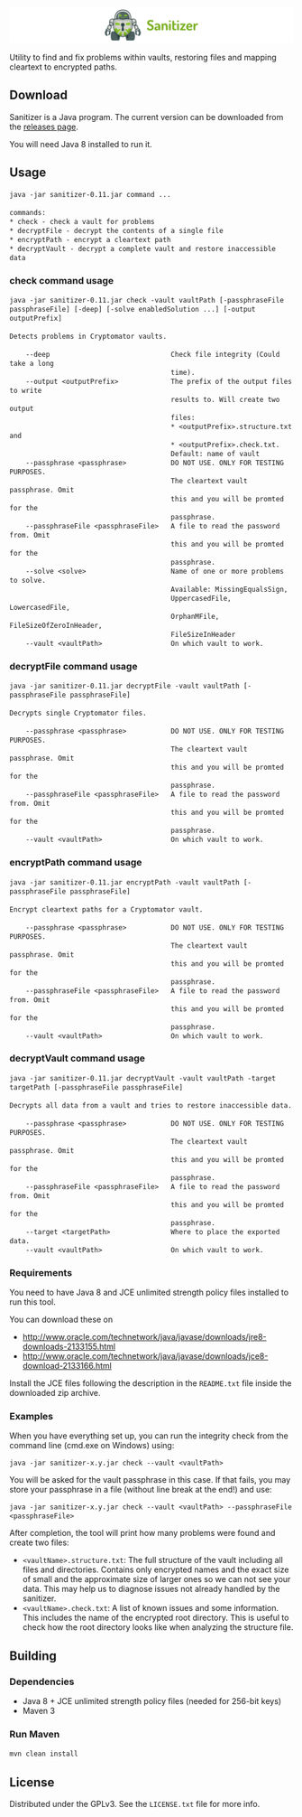 ![sanitizer](sanitizer.png)

Utility to find and fix problems within vaults, restoring files and mapping cleartext to encrypted paths.

## Download

Sanitizer is a Java program. The current version can be downloaded from the [releases page](https://github.com/cryptomator/sanitizer/releases).

You will need Java 8 installed to run it.

## Usage

```
java -jar sanitizer-0.11.jar command ...

commands:
* check - check a vault for problems
* decryptFile - decrypt the contents of a single file
* encryptPath - encrypt a cleartext path
* decryptVault - decrypt a complete vault and restore inaccessible data
```

### check command usage

```
java -jar sanitizer-0.11.jar check -vault vaultPath [-passphraseFile passphraseFile] [-deep] [-solve enabledSolution ...] [-output outputPrefix]

Detects problems in Cryptomator vaults.

    --deep                              Check file integrity (Could take a long
                                        time).
    --output <outputPrefix>             The prefix of the output files to write
                                        results to. Will create two output
                                        files:
                                        * <outputPrefix>.structure.txt and
                                        * <outputPrefix>.check.txt.
                                        Default: name of vault
    --passphrase <passphrase>           DO NOT USE. ONLY FOR TESTING PURPOSES.
                                        The cleartext vault passphrase. Omit
                                        this and you will be promted for the
                                        passphrase.
    --passphraseFile <passphraseFile>   A file to read the password from. Omit
                                        this and you will be promted for the
                                        passphrase.
    --solve <solve>                     Name of one or more problems to solve.
                                        Available: MissingEqualsSign,
                                        UppercasedFile, LowercasedFile,
                                        OrphanMFile, FileSizeOfZeroInHeader,
                                        FileSizeInHeader
    --vault <vaultPath>                 On which vault to work.
```

### decryptFile command usage

```
java -jar sanitizer-0.11.jar decryptFile -vault vaultPath [-passphraseFile passphraseFile]

Decrypts single Cryptomator files.

    --passphrase <passphrase>           DO NOT USE. ONLY FOR TESTING PURPOSES.
                                        The cleartext vault passphrase. Omit
                                        this and you will be promted for the
                                        passphrase.
    --passphraseFile <passphraseFile>   A file to read the password from. Omit
                                        this and you will be promted for the
                                        passphrase.
    --vault <vaultPath>                 On which vault to work.
```

### encryptPath command usage

```
java -jar sanitizer-0.11.jar encryptPath -vault vaultPath [-passphraseFile passphraseFile]

Encrypt cleartext paths for a Cryptomator vault.

    --passphrase <passphrase>           DO NOT USE. ONLY FOR TESTING PURPOSES.
                                        The cleartext vault passphrase. Omit
                                        this and you will be promted for the
                                        passphrase.
    --passphraseFile <passphraseFile>   A file to read the password from. Omit
                                        this and you will be promted for the
                                        passphrase.
    --vault <vaultPath>                 On which vault to work.
```

### decryptVault command usage

```
java -jar sanitizer-0.11.jar decryptVault -vault vaultPath -target targetPath [-passphraseFile passphraseFile]

Decrypts all data from a vault and tries to restore inaccessible data.

    --passphrase <passphrase>           DO NOT USE. ONLY FOR TESTING PURPOSES.
                                        The cleartext vault passphrase. Omit
                                        this and you will be promted for the
                                        passphrase.
    --passphraseFile <passphraseFile>   A file to read the password from. Omit
                                        this and you will be promted for the
                                        passphrase.
    --target <targetPath>               Where to place the exported data.
    --vault <vaultPath>                 On which vault to work.
```

### Requirements

You need to have Java 8 and JCE unlimited strength policy files installed to run this tool.

You can download these on
* http://www.oracle.com/technetwork/java/javase/downloads/jre8-downloads-2133155.html
* http://www.oracle.com/technetwork/java/javase/downloads/jce8-download-2133166.html

Install the JCE files following the description in the `README.txt` file inside the downloaded zip archive.

### Examples

When you have everything set up, you can run the integrity check from the command line (cmd.exe on Windows) using:

```
java -jar sanitizer-x.y.jar check --vault <vaultPath>
```

You will be asked for the vault passphrase in this case. If that fails, you may store your passphrase in a file (without line break at the end!) and use:

```
java -jar sanitizer-x.y.jar check --vault <vaultPath> --passphraseFile <passphraseFile>
```

After completion, the tool will print how many problems were found and create two files:

* `<vaultName>.structure.txt`: The full structure of the vault including all files and directories. Contains only encrypted names and the exact size of small and the approximate size of larger ones so we can not see your data. This may help us to diagnose issues not already handled by the sanitizer.
* `<vaultName>.check.txt`: A list of known issues and some information. This includes the name of the encrypted root directory. This is useful to check how the root directory looks like when analyzing the structure file.

## Building

### Dependencies

* Java 8 + JCE unlimited strength policy files (needed for 256-bit keys)
* Maven 3

### Run Maven

```bash
mvn clean install
```

## License

Distributed under the GPLv3. See the `LICENSE.txt` file for more info.
